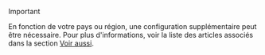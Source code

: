 > [!IMPORTANT]
> En fonction de votre pays ou région, une configuration supplémentaire peut être nécessaire. Pour plus d'informations, voir la liste des articles associés dans la section [Voir aussi](#see-also).  